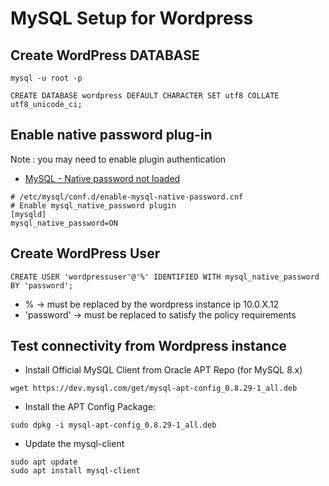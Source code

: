 # MySQL Setup for Wordpress

## Create WordPress DATABASE

```
mysql -u root -p
```

```
CREATE DATABASE wordpress DEFAULT CHARACTER SET utf8 COLLATE utf8_unicode_ci;
```

## Enable native password plug-in

Note : you may need to enable plugin authentication

* [MySQL - Native password not loaded](https://php.watch/articles/fix-php-mysql-84-mysql_native_password-not-loaded)

```
# /etc/mysql/conf.d/enable-mysql-native-password.cnf
# Enable mysql_native_password plugin
[mysqld]
mysql_native_password=ON
```

## Create WordPress User

```
CREATE USER 'wordpressuser'@'%' IDENTIFIED WITH mysql_native_password BY 'password';
```

* % -> must be replaced by the wordpress instance ip 10.0.X.12
* 'password' -> must be replaced to satisfy the policy requirements

## Test connectivity from Wordpress instance

* Install Official MySQL Client from Oracle APT Repo (for MySQL 8.x)

```
wget https://dev.mysql.com/get/mysql-apt-config_0.8.29-1_all.deb
```

* Install the APT Config Package:

```
sudo dpkg -i mysql-apt-config_0.8.29-1_all.deb
```

* Update the mysql-client

```
sudo apt update
sudo apt install mysql-client
```
